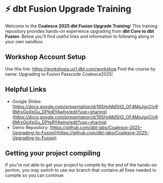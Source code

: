 # ⚡ dbt Fusion Upgrade Training

Welcome to the **Coalesce 2025 dbt Fusion Upgrade Training**! This training repository provides hands-on experience upgrading from **dbt Core to dbt Fusion**. Below you'll find useful links and information to following along in your own sandbox.

## Workshop Account Setup

Use this link: https://workshops.us1.dbt.com/workshop
Find the course by name: Upgrading to Fusion
Passcode Coalesce2025!

## Helpful Links

- Google Slides: [https://docs.google.com/presentation/d/19SHxMd5H2_OF4MqJgyCIv96MrxGpXpGu_DPtpRYAwhg/edit?usp=sharing](https://docs.google.com/presentation/d/19SHxMd5H2_OF4MqJgyCIv96MrxGpXpGu_DPtpRYAwhg/edit?usp=sharing)
- Demo Repository: [https://github.com/dbt-labs/Coalesce-2025-Upgrading-to-Fusion](https://github.com/dbt-labs/Coalesce-2025-Upgrading-to-Fusion)


## Getting your project compiling

If you're not able to get your project to compile by the end of the hands-on portion, you may switch to use our branch that contains all fixes needed to compile so you can continue.
